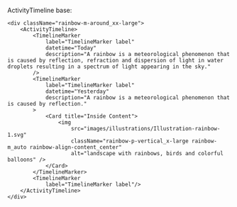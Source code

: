 ActivityTimeline base:

    <div className="rainbow-m-around_xx-large">
        <ActivityTimeline>
            <TimelineMarker
                label="TimelineMarker label"
                datetime="Today"
                description="A rainbow is a meteorological phenomenon that is caused by reflection, refraction and dispersion of light in water droplets resulting in a spectrum of light appearing in the sky."
            />
            <TimelineMarker
                label="TimelineMarker label"
                datetime="Yesterday"
                description="A rainbow is a meteorological phenomenon that is caused by reflection."
            >
                <Card title="Inside Content">
                    <img
                        src="images/illustrations/Illustration-rainbow-1.svg"
                        className="rainbow-p-vertical_x-large rainbow-m_auto rainbow-align-content_center"
                        alt="landscape with rainbows, birds and colorful balloons" />
                </Card>
            </TimelineMarker>
            <TimelineMarker
                label="TimelineMarker label"/>
        </ActivityTimeline>
    </div>
